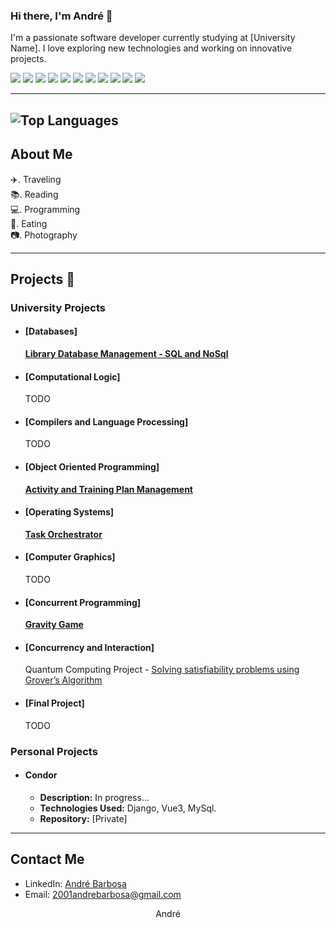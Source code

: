 ### Hi there, I'm André 👋

I'm a passionate software developer currently studying at [University Name]. I love exploring new technologies and working on innovative projects.

<p>
  <img src="https://img.shields.io/badge/python-3670A0?style=for-the-badge&logo=python&logoColor=ffdd54" />
  <img src="https://img.shields.io/badge/c-%2300599C.svg?style=for-the-badge&logo=c&logoColor=white" />
  <img src="https://img.shields.io/badge/c%23-%23239120.svg?style=for-the-badge&logo=csharp&logoColor=white" />
  <img src="https://img.shields.io/badge/java-%23ED8B00.svg?style=for-the-badge&logo=openjdk&logoColor=white" />
  <img src="https://img.shields.io/badge/Haskell-5e5086?style=for-the-badge&logo=haskell&logoColor=white" />
  <img src="https://img.shields.io/badge/php-%23777BB4.svg?style=for-the-badge&logo=php&logoColor=white" />
  <img src="https://img.shields.io/badge/DJANGO-REST-ff1709?style=for-the-badge&logo=django&logoColor=white&color=ff1709&labelColor=gray" />
  <img src="https://img.shields.io/badge/MySQL-00000F?style=for-the-badge&logo=mysql&logoColor=white" />
  <img src="https://img.shields.io/badge/MariaDB-003545?style=for-the-badge&logo=mariadb&logoColor=white" /> 
  <img src="https://img.shields.io/badge/MongoDB-%234ea94b.svg?style=for-the-badge&logo=mongodb&logoColor=white" />
  <img src="https://img.shields.io/badge/git-%23F05033.svg?style=for-the-badge&logo=git&logoColor=white" />
</p>

---
![Top Languages](https://github-readme-stats.vercel.app/api/top-langs/?username=Eucl2&exclude_repo=Concurrency-and-Interaction&layout=compact&theme=dracula&hide_border=true)
---

## About Me

✈️. Traveling  
📚. Reading  
💻. Programming  
🍜. Eating  
📷. Photography  

---

## Projects 📂

### University Projects

- #### [Databases]
  [**Library Database Management - SQL and NoSql**](https://github.com/Eucl2/Databases)

- #### [Computational Logic]
  TODO

- #### [Compilers and Language Processing]
  TODO
  
- #### [Object Oriented Programming]
  [**Activity and Training Plan Management**](https://github.com/Eucl2/POO-2024)
  
- #### [Operating Systems]
  [**Task Orchestrator**](https://github.com/Eucl2/Operating-Systems)

- #### [Computer Graphics]
  TODO

- #### [Concurrent Programming]
  [**Gravity Game**](https://github.com/Eucl2/Concurrent-Programming)

- #### [Concurrency and Interaction]
  Quantum Computing Project - [Solving satisfiability problems using Grover’s Algorithm](https://github.com/Eucl2/Concurrency-and-Interaction)

- #### [Final Project]
  TODO

### Personal Projects

- #### Condor
  - **Description:** In progress...
  - **Technologies Used:** Django, Vue3, MySql.
  - **Repository:** [Private]

---

## Contact Me

- LinkedIn: [André Barbosa](www.linkedin.com/in/andré-oliveira-barbosa)
- Email: 2001andrebarbosa@gmail.com

<p align="center"> André </p>
